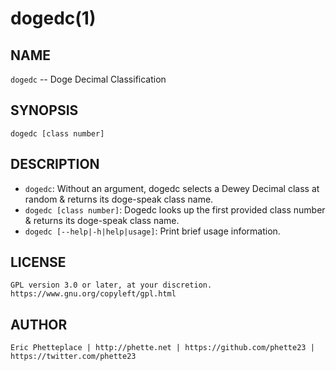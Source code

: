 dogedc(1)
=========

## NAME

`dogedc` -- Doge Decimal Classification

## SYNOPSIS

    dogedc [class number]

## DESCRIPTION

* `dogedc`:
    Without an argument, dogedc selects a Dewey Decimal class at random & returns its doge-speak class name.
* `dogedc [class number]`:
    Dogedc looks up the first provided class number & returns its doge-speak class name.
* `dogedc [--help|-h|help|usage]`:
    Print brief usage information.

## LICENSE

    GPL version 3.0 or later, at your discretion. https://www.gnu.org/copyleft/gpl.html

## AUTHOR

    Eric Phetteplace | http://phette.net | https://github.com/phette23 | https://twitter.com/phette23
